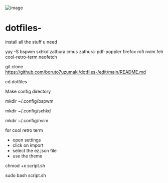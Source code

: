 ![image](https://user-images.githubusercontent.com/55618993/185190777-cac30dd8-85dd-4110-b02f-059a42c291d0.png)

# dotfiles-
install all the stuff u need

yay -S bspwm sxhkd zathura cmus zathura-pdf-poppler firefox rofi nvim feh cool-retro-term neofetch

git clone https://github.com/boruto7uzumaki/dotfiles-/edit/main/README.md

cd dotfiles-

Make config directory

mkdir ~/.config/bspwm

mkdir ~/.config/sxhkd

mkdir ~/.config/nvim

for cool retro term
- open settings
- click on import 
- select the ez.json file
- use the theme

chmod +x script.sh

sudo bash script.sh
